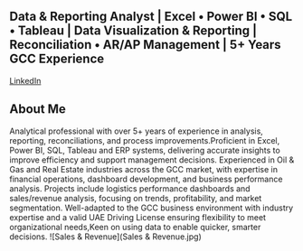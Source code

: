 ## Data & Reporting Analyst | Excel • Power BI • SQL • Tableau | Data Visualization & Reporting | Reconciliation • AR/AP Management | 5+ Years GCC Experience

[LinkedIn](https://www.linkedin.com/in/jafbinzain)
## About Me
Analytical professional with over 5+ years of experience in analysis, reporting, reconciliations, and process improvements.Proficient in Excel, Power BI, SQL, Tableau and ERP systems, delivering accurate insights to improve efficiency and support management decisions.
Experienced in Oil & Gas and Real Estate industries across the GCC market, with expertise in financial operations, dashboard development, and business performance analysis. 
Projects include logistics performance dashboards and sales/revenue analysis, focusing on trends, profitability, and market segmentation.
Well-adapted to the GCC business environment with industry expertise and a valid UAE Driving License ensuring flexibility to meet organizational needs,Keen on using data to enable quicker, smarter decisions.
![Sales & Revenue](Sales & Revenue.jpg)
